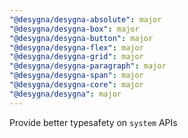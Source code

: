 ```yaml
---
"@desygna/desygna-absolute": major
"@desygna/desygna-box": major
"@desygna/desygna-button": major
"@desygna/desygna-flex": major
"@desygna/desygna-grid": major
"@desygna/desygna-paragraph": major
"@desygna/desygna-span": major
"@desygna/desygna-core": major
"@desygna/desygna": major
---
```


Provide better typesafety on `system` APIs
